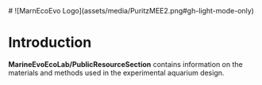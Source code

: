 
<div style="float:left:margin:0 10px 10px 0" markdown="1">
   # ![MarnEcoEvo Logo](assets/media/PuritzMEE2.png#gh-light-mode-only)
</div>

# Introduction

**MarineEvoEcoLab/PublicResourceSection** contains information on the materials and methods used in the experimental aquarium design.  
